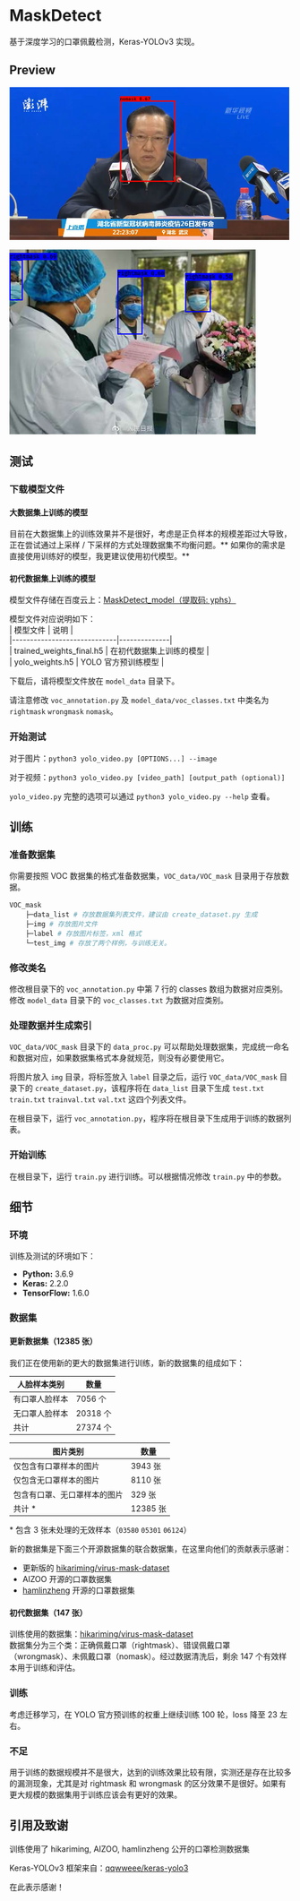 # MaskDetect  

基于深度学习的口罩佩戴检测，Keras-YOLOv3 实现。  

## Preview  

![nomask_sample](VOC_data/VOC_mask/test_img/01_out_show.png)  

![rightmask_sample](VOC_data/VOC_mask/test_img/02_out.jpg)  

## 测试  

### 下载模型文件  

#### 大数据集上训练的模型  

目前在大数据集上的训练效果并不是很好，考虑是正负样本的规模差距过大导致，正在尝试通过上采样 / 下采样的方式处理数据集不均衡问题。** 如果你的需求是直接使用训练好的模型，我更建议使用初代模型。**  

#### 初代数据集上训练的模型  

模型文件存储在百度云上：[MaskDetect_model（提取码: yphs）](https://pan.baidu.com/s/1L9g8dvM8tn0wZkHM47lsfw)  

模型文件对应说明如下：  
| 模型文件                        | 说明           |  
|-----------------------------|--------------|  
| trained\_weights\_final\.h5 | 在初代数据集上训练的模型      |  
| yolo\_weights\.h5           | YOLO 官方预训练模型 |  

下载后，请将模型文件放在 `model_data` 目录下。  

请注意修改 `voc_annotation.py` 及 `model_data/voc_classes.txt` 中类名为 `rightmask` `wrongmask` `nomask`。  

### 开始测试  

对于图片：`python3 yolo_video.py [OPTIONS...] --image`  

对于视频：`python3 yolo_video.py [video_path] [output_path (optional)]`  

`yolo_video.py` 完整的选项可以通过 `python3 yolo_video.py --help` 查看。  

## 训练  

### 准备数据集  

你需要按照 VOC 数据集的格式准备数据集，`VOC_data/VOC_mask` 目录用于存放数据。  

```sh  
VOC_mask  
    ├─data_list # 存放数据集列表文件，建议由 create_dataset.py 生成  
    ├─img # 存放图片文件  
    ├─label # 存放图片标签，xml 格式  
    └─test_img # 存放了两个样例，与训练无关。  
```  

### 修改类名  

修改根目录下的 `voc_annotation.py` 中第 7 行的 classes 数组为数据对应类别。  
修改 `model_data` 目录下的 `voc_classes.txt` 为数据对应类别。  

### 处理数据并生成索引  

`VOC_data/VOC_mask` 目录下的 `data_proc.py` 可以帮助处理数据集，完成统一命名和数据对应，如果数据集格式本身就规范，则没有必要使用它。  

将图片放入 `img` 目录，将标签放入 `label` 目录之后，运行 `VOC_data/VOC_mask` 目录下的 `create_dataset.py`，该程序将在 `data_list` 目录下生成 `test.txt` `train.txt` `trainval.txt` `val.txt` 这四个列表文件。  

在根目录下，运行 `voc_annotation.py`，程序将在根目录下生成用于训练的数据列表。  

### 开始训练  

在根目录下，运行 `train.py` 进行训练。可以根据情况修改 `train.py` 中的参数。  

## 细节  

### 环境  

训练及测试的环境如下：  

* **Python:** 3.6.9  
* **Keras:** 2.2.0  
* **TensorFlow:** 1.6.0  

### 数据集  

#### 更新数据集（12385 张）  

我们正在使用新的更大的数据集进行训练，新的数据集的组成如下：  

| 人脸样本类别 | 数量 |  
|-|-|  
| 有口罩人脸样本 | 7056 个 |  
| 无口罩人脸样本 | 20318 个 |  
| 共计 | 27374 个 |  

| 图片类别 | 数量 |  
|-|-|  
| 仅包含有口罩样本的图片 | 3943 张 |  
| 仅包含无口罩样本的图片 | 8110 张 |  
| 包含有口罩、无口罩样本的图片 | 329 张 |  
| 共计 * | 12385 张 |  

\* 包含 3 张未处理的无效样本（`03580` `05301` `06124`）  

新的数据集是下面三个开源数据集的联合数据集，在这里向他们的贡献表示感谢：  

* 更新版的 [hikariming/virus-mask-dataset](https://github.com/hikariming/virus-mask-dataset)  
* AIZOO 开源的口罩数据集  
* [hamlinzheng](https://github.com/hamlinzheng) 开源的口罩数据集  

#### 初代数据集（147 张）  

训练使用的数据集：[hikariming/virus-mask-dataset](https://github.com/hikariming/virus-mask-dataset)  
数据集分为三个类：正确佩戴口罩（rightmask）、错误佩戴口罩（wrongmask）、未佩戴口罩（nomask）。经过数据清洗后，剩余 147 个有效样本用于训练和评估。  

### 训练  

考虑迁移学习，在 YOLO 官方预训练的权重上继续训练 100 轮，loss 降至 23 左右。  

### 不足  

用于训练的数据规模并不是很大，达到的训练效果比较有限，实测还是存在比较多的漏测现象，尤其是对 rightmask 和 wrongmask 的区分效果不是很好。如果有更大规模的数据集用于训练应该会有更好的效果。  

## 引用及致谢  

训练使用了 hikariming, AIZOO, hamlinzheng 公开的口罩检测数据集  

Keras-YOLOv3 框架来自：[qqwweee/keras-yolo3](https://github.com/qqwweee/keras-yolo3)  

在此表示感谢！  